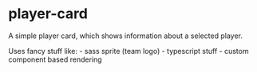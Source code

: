 # player-card
A simple player card, which shows information about a selected player.

Uses fancy stuff like:
	- sass sprite (team logo)
	- typescript stuff
	- custom component based rendering
